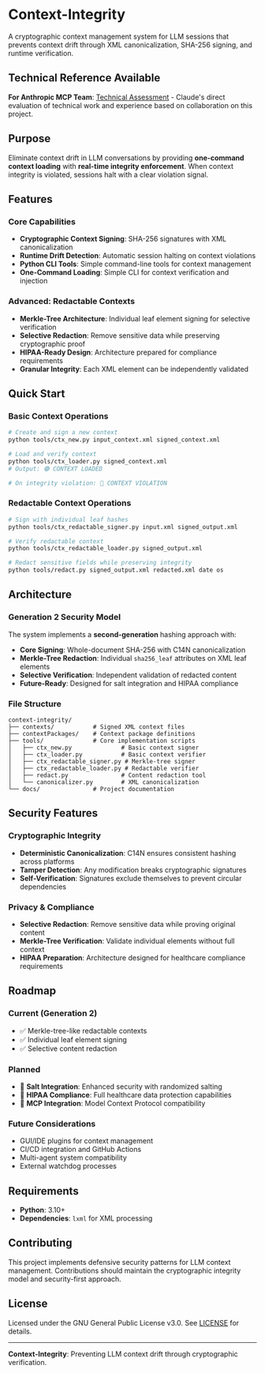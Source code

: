 # Context-Integrity

A cryptographic context management system for LLM sessions that prevents context drift through XML canonicalization, SHA-256 signing, and runtime verification.

## Technical Reference Available

**For Anthropic MCP Team**: [Technical Assessment](docs/candidate.md) - Claude's direct evaluation of technical work and experience based on collaboration on this project.

## Purpose

Eliminate context drift in LLM conversations by providing **one-command context loading** with **real-time integrity enforcement**. When context integrity is violated, sessions halt with a clear violation signal.

## Features

### Core Capabilities
- **Cryptographic Context Signing**: SHA-256 signatures with XML canonicalization
- **Runtime Drift Detection**: Automatic session halting on context violations  
- **Python CLI Tools**: Simple command-line tools for context management
- **One-Command Loading**: Simple CLI for context verification and injection

### Advanced: Redactable Contexts
- **Merkle-Tree Architecture**: Individual leaf element signing for selective verification
- **Selective Redaction**: Remove sensitive data while preserving cryptographic proof
- **HIPAA-Ready Design**: Architecture prepared for compliance requirements
- **Granular Integrity**: Each XML element can be independently validated

## Quick Start

### Basic Context Operations

```bash
# Create and sign a new context
python tools/ctx_new.py input_context.xml signed_context.xml

# Load and verify context
python tools/ctx_loader.py signed_context.xml
# Output: 🟢 CONTEXT LOADED

# On integrity violation: 🔴 CONTEXT VIOLATION
```

### Redactable Context Operations

```bash
# Sign with individual leaf hashes
python tools/ctx_redactable_signer.py input.xml signed_output.xml

# Verify redactable context
python tools/ctx_redactable_loader.py signed_output.xml

# Redact sensitive fields while preserving integrity
python tools/redact.py signed_output.xml redacted.xml date os
```

## Architecture

### Generation 2 Security Model

The system implements a **second-generation** hashing approach with:

- **Core Signing**: Whole-document SHA-256 with C14N canonicalization
- **Merkle-Tree Redaction**: Individual `sha256_leaf` attributes on XML leaf elements
- **Selective Verification**: Independent validation of redacted content
- **Future-Ready**: Designed for salt integration and HIPAA compliance

### File Structure

```
context-integrity/
├── contexts/           # Signed XML context files
├── contextPackages/    # Context package definitions
├── tools/              # Core implementation scripts
│   ├── ctx_new.py              # Basic context signer
│   ├── ctx_loader.py           # Basic context verifier
│   ├── ctx_redactable_signer.py # Merkle-tree signer
│   ├── ctx_redactable_loader.py # Redactable verifier
│   ├── redact.py               # Content redaction tool
│   └── canonicalizer.py        # XML canonicalization
└── docs/               # Project documentation
```

## Security Features

### Cryptographic Integrity
- **Deterministic Canonicalization**: C14N ensures consistent hashing across platforms
- **Tamper Detection**: Any modification breaks cryptographic signatures
- **Self-Verification**: Signatures exclude themselves to prevent circular dependencies

### Privacy & Compliance
- **Selective Redaction**: Remove sensitive data while proving original content
- **Merkle-Tree Verification**: Validate individual elements without full context
- **HIPAA Preparation**: Architecture designed for healthcare compliance requirements

## Roadmap

### Current (Generation 2)
- ✅ Merkle-tree-like redactable contexts
- ✅ Individual leaf element signing
- ✅ Selective content redaction

### Planned
- 🔄 **Salt Integration**: Enhanced security with randomized salting
- 🔄 **HIPAA Compliance**: Full healthcare data protection capabilities
- 🔄 **MCP Integration**: Model Context Protocol compatibility

### Future Considerations
- GUI/IDE plugins for context management
- CI/CD integration and GitHub Actions
- Multi-agent system compatibility
- External watchdog processes

## Requirements

- **Python**: 3.10+
- **Dependencies**: `lxml` for XML processing

## Contributing

This project implements defensive security patterns for LLM context management. Contributions should maintain the cryptographic integrity model and security-first approach.

## License

Licensed under the GNU General Public License v3.0. See [LICENSE](LICENSE) for details.

---

**Context-Integrity**: Preventing LLM context drift through cryptographic verification.
